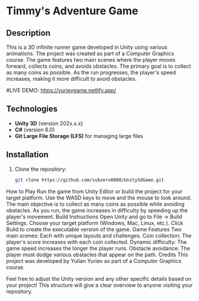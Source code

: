 # Timmy's Adventure Game
## Description
This is a 3D infinite runner game developed in Unity using various animations. The project was created as part of a Computer Graphics course. The game features two main scenes where the player moves forward, collects coins, and avoids obstacles. The primary goal is to collect as many coins as possible. As the run progresses, the player's speed increases, making it more difficult to avoid obstacles.

#LIVE DEMO: https://yurievgame.netlify.app/

## Technologies
- **Unity 3D** (version 202x.x.x)
- **C#** (version 6.0)
- **Git Large File Storage (LFS)** for managing large files

## Installation
1. Clone the repository:
   ```bash
   git clone https://github.com/subzero0008/Unity3dGame.git
How to Play
Run the game from Unity Editor or build the project for your target platform.
Use the WASD keys to move and the mouse to look around.
The main objective is to collect as many coins as possible while avoiding obstacles.
As you run, the game increases in difficulty by speeding up the player's movement.
Build Instructions
Open Unity and go to File -> Build Settings.
Choose your target platform (Windows, Mac, Linux, etc.).
Click Build to create the executable version of the game.
Game Features
Two main scenes: Each with unique layouts and challenges.
Coin collection: The player's score increases with each coin collected.
Dynamic difficulty: The game speed increases the longer the player runs.
Obstacle avoidance: The player must dodge various obstacles that appear on the path.
Credits
This project was developed by Yulian Yuriev as part of a Computer Graphics course.

Feel free to adjust the Unity version and any other specific details based on your project! This structure will give a clear overview to anyone visiting your repository.

